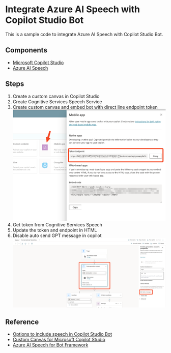 # Integrate Azure AI Speech with Copilot Studio Bot
This is a sample code to integrate Azure AI Speech with Copilot Studio Bot.

## Components
- [Microsoft Copilot Studio](https://www.microsoft.com/en-us/microsoft-copilot/microsoft-copilot-studio)
- [Azure AI Speech](https://learn.microsoft.com/en-us/azure/ai-services/speech-service/)

## Steps
1. Create a custom canvas in Copilot Studio
2. Create Cognitive Services Speech Service
3. Create custom canvas and embed bot with direct line endpoint token
![image](./assets/copilotstudio.png)
4. Get token from Cognitive Services Speech
5. Update the token and endpoint in HTML
6. Disable auto send GPT message in copilot
![image](./assets/copilotstudio2.png)
   
## Reference
- [Options to include speech in Copilot Studio Bot](https://github.com/microsoft/CopilotStudioSamples/tree/master/RelayBotSample)
- [Custom Canvas for Microsoft Copilot Studio](https://learn.microsoft.com/en-us/microsoft-copilot-studio/customize-default-canvas?tabs=web)
- [Azure AI Speech for Bot Framework](https://github.com/microsoft/BotFramework-WebChat/tree/main/samples/03.speech/b.cognitive-speech-services-js)
